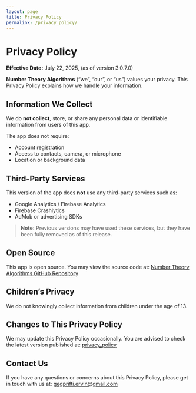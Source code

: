 ```yaml
---
layout: page
title: Privacy Policy
permalink: /privacy_policy/
---
```


# Privacy Policy

**Effective Date:** July 22, 2025, (as of version 3.0.7.0)

**Number Theory Algorithms** (“we”, “our”, or “us”) values your privacy. This Privacy Policy explains how we handle your information.

## Information We Collect

We do **not collect**, store, or share any personal data or identifiable information from users of this app.

The app does not require:
- Account registration
- Access to contacts, camera, or microphone
- Location or background data

## Third-Party Services

This version of the app does **not** use any third-party services such as:
- Google Analytics / Firebase Analytics
- Firebase Crashlytics
- AdMob or advertising SDKs

> **Note:** Previous versions may have used these services, but they have been fully removed as of this release.

## Open Source

This app is open source. You may view the source code at: 
[Number Theory Algorithms GitHub Repository](https://github.com/ervingegprifti/numbertheoryalgorithms)

## Children’s Privacy

We do not knowingly collect information from children under the age of 13.

## Changes to This Privacy Policy

We may update this Privacy Policy occasionally. You are advised to check the latest version published at: [privacy_policy](https://ervingegprifti.github.io/numbertheoryalgorithms/privacy_policy)

## Contact Us

If you have any questions or concerns about this Privacy Policy, please get in touch with us at: gegprifti.ervin@gmail.com
